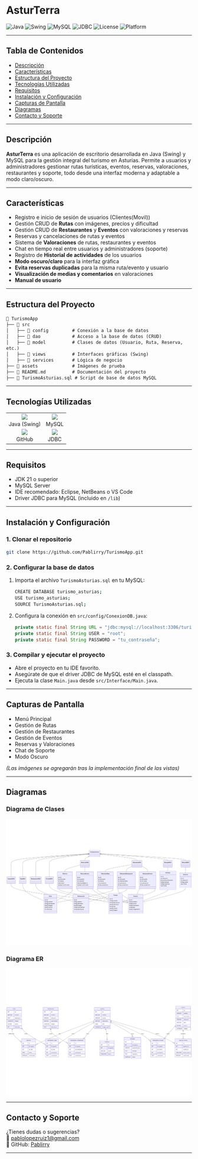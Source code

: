 # AsturTerra

![Java](https://img.shields.io/badge/Java-21%2B-blue?logo=java)
![Swing](https://img.shields.io/badge/Swing-GUI-orange)
![MySQL](https://img.shields.io/badge/MySQL-8%2B-blue?logo=mysql)
![JDBC](https://img.shields.io/badge/JDBC-Connector-informational)
![License](https://img.shields.io/badge/license-MIT-green)
![Platform](https://img.shields.io/badge/Platform-Windows%20%7C%20Linux-lightgrey)

---

## Tabla de Contenidos

- [Descripción](#descripción)
- [Características](#características)
- [Estructura del Proyecto](#estructura-del-proyecto)
- [Tecnologías Utilizadas](#tecnologías-utilizadas)
- [Requisitos](#requisitos)
- [Instalación y Configuración](#instalación-y-configuración)
- [Capturas de Pantalla](#capturas-de-pantalla)
- [Diagramas](#diagramas)
- [Contacto y Soporte](#contacto-y-soporte)

---

## Descripción

**AsturTerra** es una aplicación de escritorio desarrollada en Java (Swing) y MySQL para la gestión integral del turismo en Asturias. Permite a usuarios y administradores gestionar rutas turísticas, eventos, reservas, valoraciones, restaurantes y soporte, todo desde una interfaz moderna y adaptable a modo claro/oscuro.

---

## Características

- Registro e inicio de sesión de usuarios (Clientes(Movil))
- Gestión CRUD de **Rutas** con imágenes, precios y dificultad
- Gestión CRUD de **Restaurantes** y **Eventos** con valoraciones y reservas
- Reservas y cancelaciones de rutas y eventos
- Sistema de **Valoraciones** de rutas, restaurantes y eventos
- Chat en tiempo real entre usuarios y administradores (soporte)
- Registro de **Historial de actividades** de los usuarios
- **Modo oscuro/claro** para la interfaz gráfica
- **Evita reservas duplicadas** para la misma ruta/evento y usuario
- **Visualización de medias y comentarios** en valoraciones
- **Manual de usuario**

---

## Estructura del Proyecto
```
📁 TurismoApp  
├── 📂 src  
│   ├── 📂 config         # Conexión a la base de datos  
│   ├── 📂 dao            # Acceso a la base de datos (CRUD)  
│   ├── 📂 model          # Clases de datos (Usuario, Ruta, Reserva, etc.)  
│   ├── 📂 views          # Interfaces gráficas (Swing)  
│   ├── 📂 services       # Lógica de negocio  
├── 📂 assets             # Imágenes de prueba  
├── 📜 README.md          # Documentación del proyecto  
├── 📜 TurismoAsturias.sql # Script de base de datos MySQL  
```

---

## Tecnologías Utilizadas
<table>
  <tr>
        <td align="center"><img src="https://cdn-icons-png.flaticon.com/128/226/226777.png" width="50px"><br>Java (Swing)</td>
        <td align="center"><img src="https://cdn-icons-png.flaticon.com/128/5968/5968313.png" width="50px"><br>MySQL</td>
</tr>
<tr>
    <td align="center"><img src="https://cdn-icons-png.flaticon.com/128/733/733553.png" width="50px"><br>GitHub</td>
    <td align="center"><img src="https://cdn-icons-png.flaticon.com/128/9167/9167862.png" width="50px"><br>JDBC</td>
  </tr>
</table>

---

## Requisitos
- JDK 21 o superior
- MySQL Server
- IDE recomendado: Eclipse, NetBeans o VS Code
- Driver JDBC para MySQL (incluido en `/lib`)

---

## Instalación y Configuración

### 1. Clonar el repositorio
```bash
git clone https://github.com/Pablirry/TurismoApp.git
```

### 2. Configurar la base de datos

1. Importa el archivo `TurismoAsturias.sql` en tu MySQL:
    ```bash
    CREATE DATABASE turismo_asturias;
    USE turismo_asturias;
    SOURCE TurismoAsturias.sql;
    ```

2. Configura la conexión en `src/config/ConexionDB.java`:
    ```java
    private static final String URL = "jdbc:mysql://localhost:3306/turismo_asturias";
    private static final String USER = "root";
    private static final String PASSWORD = "tu_contraseña";
    ```

### 3. Compilar y ejecutar el proyecto
- Abre el proyecto en tu IDE favorito.
- Asegúrate de que el driver JDBC de MySQL esté en el classpath.
- Ejecuta la clase `Main.java` desde `src/Interface/Main.java`.

---

## Capturas de Pantalla
- Menú Principal  
- Gestión de Rutas  
- Gestión de Restaurantes  
- Gestión de Eventos  
- Reservas y Valoraciones  
- Chat de Soporte  
- Modo Oscuro

*(Las imágenes se agregarán tras la implementación final de las vistas)*

---

## Diagramas

### Diagrama de Clases
![Diagrama de Clases](/assets/DiagramaDeClases.png)

### Diagrama ER
![Diagrama de Entidad-Relacion](/assets/DiagramaER.png)

---

## Contacto y Soporte
¿Tienes dudas o sugerencias?  
📧 pablolopezruiz1@gmail.com  
🔗 GitHub: [Pablirry](https://github.com/Pablirry)

---
